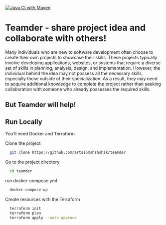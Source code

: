 [![Java CI with Maven](https://github.com/artsiomshshshsk/find-project-idea/actions/workflows/maven.yml/badge.svg)](https://github.com/artsiomshshshsk/find-project-idea/actions/workflows/maven.yml)
# Teamder - share project idea and collaborate with others!
Many individuals who are new to software development often choose to create their own projects to showcase their skills. These projects typically involve developing applications, websites, or systems that require a diverse set of skills in planning, analysis, design, and implementation. However, the individual behind the idea may not possess all the necessary skills, especially those outside of their specialization. As a result, they may need to acquire additional knowledge to complete the project rather than seeking collaboration with someone who already possesses the required skills. 
## But Teamder will help!


## Run Locally

You'll need Docker and Terraform

Clone the project

```bash
  git clone https://github.com/artsiomshshshsk/teamder
```

Go to the project directory

```bash
  cd teamder
```

run docker-compose.yml

```bash
  docker-compose up
```

Create resources with the Terraform

```bash
  terraform init
  terraform plan
  terraform apply --auto-approve
```
